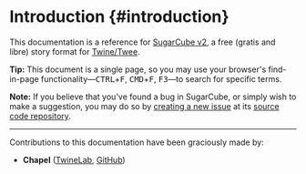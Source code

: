 <!-- ***********************************************************************************************
	Introduction
************************************************************************************************ -->
# Introduction {#introduction}

This documentation is a reference for [SugarCube v2](http://www.motoslave.net/sugarcube/2/), a free (gratis and libre) story format for [Twine/Twee](http://twinery.org/).

<p role="note" class="tip"><b>Tip:</b>
This document is a single page, so you may use your browser's find-in-page functionality—<kbd>CTRL</kbd>+<kbd>F</kbd>, <kbd>CMD</kbd>+<kbd>F</kbd>, <kbd>F3</kbd>—to search for specific terms.
</p>

<p role="note"><b>Note:</b>
If you believe that you've found a bug in SugarCube, or simply wish to make a suggestion, you may do so by <a href="https://github.com/tmedwards/sugarcube-2/issues">creating a new issue</a> at its <a href="https://github.com/tmedwards/sugarcube-2">source code repository</a>.
</p>

----

Contributions to this documentation have been graciously made by:

* **Chapel** ([TwineLab](https://twinelab.net/), [GitHub](https://github.com/ChapelR/))
